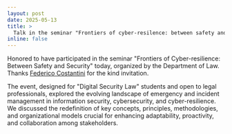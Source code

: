 ```yaml
---
layout: post
date: 2025-05-13
title: >
  Talk in the seminar "Frontiers of cyber-resilence: between safety and security"
inline: false
---
```

Honored to have participated in the seminar "Frontiers of Cyber-resilience: Between Safety and Security" today, organized by the Department of Law. Thanks [Federico Costantini](https://people.uniud.it/page/federico.costantini) for the kind invitation.

The event, designed for "Digital Security Law" students and open to legal professionals, explored the evolving landscape of emergency and incident management in information security, cybersecurity, and cyber-resilience. We discussed the redefinition of key concepts, principles, methodologies, and organizational models crucial for enhancing adaptability, proactivity, and collaboration among stakeholders.